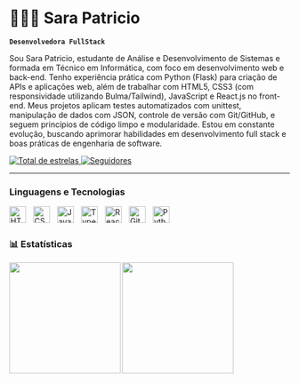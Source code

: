 # 👩🏻‍💻 Sara Patricio

**`Desenvolvedora FullStack`**

Sou Sara Patricio, estudante de Análise e Desenvolvimento de Sistemas e formada em Técnico em Informática, com foco em desenvolvimento web e back-end. Tenho experiência prática com Python (Flask) para criação de APIs e aplicações web, além de trabalhar com HTML5, CSS3 (com responsividade utilizando Bulma/Tailwind), JavaScript e React.js no front-end. Meus projetos aplicam testes automatizados com unittest, manipulação de dados com JSON, controle de versão com Git/GitHub, e seguem princípios de código limpo e modularidade. Estou em constante evolução, buscando aprimorar habilidades em desenvolvimento full stack e boas práticas de engenharia de software.

<p align="left">
    <a href="https://github.com/Saaxzq">
        <img 
            alt="Total de estrelas" 
            title="Total de estrelas GitHub" 
            src="https://custom-icon-badges.demolab.com/github/stars/Saaxzq?color=55960c&style=for-the-badge&labelColor=488207&logo=star&label=estrelas"
        />
    </a>
    <a href="https://github.com/Saaxzq?tab=followers">
        <img 
            alt="Seguidores" 
            title="Me siga no GitHub" 
            src="https://custom-icon-badges.demolab.com/github/followers/Saaxzq?color=236ad3&labelColor=1155ba&style=for-the-badge&logo=github&label=Seguidores&logoColor=white"
        />
    </a>
</p>

---

### Linguagens e Tecnologias

<img 
    align="left" 
    alt="HTML"
    title="HTML" 
    width="30px" 
    style="padding-right: 10px;" 
    src="https://cdn.jsdelivr.net/gh/devicons/devicon@latest/icons/html5/html5-original.svg" 
/>
<img 
    align="left" 
    alt="CSS" 
    title="CSS"
    width="30px" 
    style="padding-right: 10px;" 
    src="https://cdn.jsdelivr.net/gh/devicons/devicon@latest/icons/css3/css3-original.svg" 
/>
<img 
    align="left" 
    alt="JavaScript" 
    title="JavaScript"
    width="30px" 
    style="padding-right: 10px;" 
    src="https://cdn.jsdelivr.net/gh/devicons/devicon@latest/icons/javascript/javascript-original.svg" 
/>
<img 
    align="left" 
    alt="TypeScript"
    title="TypeScript" 
    width="30px" 
    style="padding-right: 10px;" 
    src="https://cdn.jsdelivr.net/gh/devicons/devicon@latest/icons/typescript/typescript-original.svg" 
/>
<img 
    align="left" 
    alt="React"
    title="React" 
    width="30px" 
    style="padding-right: 10px;" 
    src="https://cdn.jsdelivr.net/gh/devicons/devicon@latest/icons/react/react-original.svg" 
/>
<img 
    align="left" 
    alt="Git" 
    title="Git"
    width="30px" 
    style="padding-right: 10px;" 
    src="https://cdn.jsdelivr.net/gh/devicons/devicon@latest/icons/git/git-original.svg" 
/>
<img 
    align="left" 
    alt="Python" 
    title="Python"
    width="30px" 
    style="padding-right: 10px;" 
    src="https://cdn.jsdelivr.net/gh/devicons/devicon@latest/icons/python/python-original.svg" 
/>

<br/>
<br/>

### 📊 Estatísticas

<img align="left" height="200" src="https://github-readme-stats.vercel.app/api?username=Saaxzq&show_icons=true&theme=material-palenight&include_all_commits=true&locale=pt-br" />
<img align="left" height="200" src="https://github-readme-stats.vercel.app/api/top-langs/?username=Saaxzq&theme=material-palenight&layout=compact&custom_title=Tecnologias&langs_count=9" />
